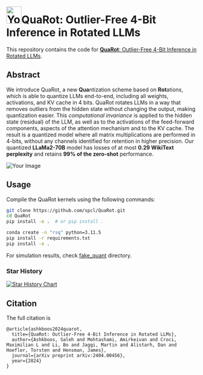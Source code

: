 
# <img src="img/carrot.png" alt="Your Image" width="40" height="45">QuaRot: Outlier-Free 4-Bit Inference in Rotated LLMs
This repository contains the code for [**QuaRot**: Outlier-Free 4-Bit Inference in Rotated LLMs](https://arxiv.org/abs/2404.00456).



## Abstract
We introduce QuaRot, a new **Qua**ntization scheme based on **Rot**ations, which is able to quantize LLMs end-to-end, including all weights, activations, and KV cache in 4 bits. QuaRot rotates LLMs in a way that removes outliers from the hidden state without changing the output, making quantization easier. This *computational invariance* is applied to the hidden state (residual) of the LLM, as well as to the activations of the feed-forward components, aspects of the attention mechanism and to the KV cache. The result is a quantized model where all matrix multiplications are performed in 4-bits, without any channels identified for retention in higher precision. Our quantized **LLaMa2-70B** model has losses of at most **0.29 WikiText perplexity** and retains **99% of the zero-shot** performance.

![Your Image](img/fig1.png)

## Usage


Compile the QuaRot kernels using the following commands:

```bash
git clone https://github.com/spcl/QuaRot.git
cd QuaRot
pip install -e .  # or pip install .
```

```bash
conda create -n "rsq" python=3.11.5
pip install -r requirements.txt
pip install -e .
```

For simulation results, check [fake_quant](https://github.com/spcl/QuaRot/tree/main/fake_quant) directory.



### Star History

[![Star History Chart](https://api.star-history.com/svg?repos=spcl/QuaRot&type=Date)](https://star-history.com/#spcl/QuaRot&Date)


## Citation 

The full citation is

```
@article{ashkboos2024quarot,
  title={QuaRot: Outlier-Free 4-Bit Inference in Rotated LLMs},
  author={Ashkboos, Saleh and Mohtashami, Amirkeivan and Croci, Maximilian L and Li, Bo and Jaggi, Martin and Alistarh, Dan and Hoefler, Torsten and Hensman, James},
  journal={arXiv preprint arXiv:2404.00456},
  year={2024}
}
```
